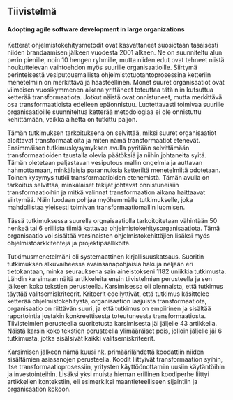 ## Tiivistelmä
#### Adopting agile software development in large organizations

Ketterät ohjelmistokehitysmetodit ovat kasvattaneet suosiotaan
tasaisesti niiden brandaamisen jälkeen vuodesta 2001 alkaen. Ne
on suunniteltu alun perin pienille, noin 10 hengen ryhmille, mutta
niiden edut ovat tehneet niistä houkuttelevan vaihtoehdon myös
suurille organisaatioille. Siirtymä perinteisestä vesiputousmallista
ohjelmistotuotantoprosessina ketteriin menetelmiin on merkittävä ja
haasteellinen. Monet suuret organisaatiot ovat viimeisen vuosikymmenen
aikana yrittäneet toteuttaa tätä niin kutsuttua ketterää
transformaatiota. Jotkut näistä ovat onnistuneet, mutta merkittävä
osa transformaatioista edelleen epäonnistuu. Luotettavasti toimivaa
suurille organisaatioille suunniteltua ketterää metodologiaa ei ole
onnistuttu kehittämään, vaikka aihetta on tutkittu paljon.

Tämän tutkimuksen tarkoituksena on selvittää, miksi suuret
organisaatiot aloittavat transformaatioita ja miten nämä
transformaatiot etenevät. Ensimmäisen tutkimuskysymyksen avulla
pyritään selvittämään transformaatioiden taustalla olevia
päätöksiä ja niihin johtaneita syitä. Tämän oletetaan paljastavan
vesiputous mallin ongelmia ja auttavan hahmottamaan, minkälaisia
parannuksia ketteriltä menetelmiltä odotetaan. Toinen kysymys tutkii
transformaatioiden etenemistä. Tämän avulla on tarkoitus selvittää,
minkälaiset tekijät johtavat onnistuneisiin transformaatioihin ja
mitkä valinnat transformaation aikana haittaavat siirtymää. Näin
luodaan pohjaa myöhemmälle tutkimukselle, joka mahdollistaa yleisesti
toimivan transformaatiomallin luomisen.

Tässä tutkimuksessa suurella orgnaisaatiolla tarkoitoitetaan
vähintään 50 henkeä tai 6 erillista tiimiä kattavaa
ohjelmistokehitysorganisaatiota. Tämä organisaatio voi
sisältää varsinaisten ohjelmistokehittäjien lisäksi myös
ohjelmistoarkkitehtejä ja projektipäälliköitä.

Tutkimusmenetelmäni oli systemaattinen kirjallisuuskatsaus. Suoritin
tutkimuksen alkuvaiheessa avainsanapohjaisia hakuja neljään eri
tietokantaan, minka seurauksena sain aineistokseni 1182 uniikkia
tutkimusta. Lähdin karsimaan näitä artikkeleita ensin tiivistelmien
perusteella ja sen jälkeen koko tekstien perusteella. Karsimisessa
oli olennaista, että tutkimus täyttää valitsemiskriteerit.
Kriteerit edellyttivät, että tutkimus käsittelee ketterää
ohjelmistokehitystä, organisaation laajuista transformaatiota,
organisaatio on riittävän suuri, ja että tutkimus on empiirinen
ja sisältää raportointia jostakin konkreettisesta toteutuneesta
transformaatiosta. Tiivistelmien perusteella suoritetusta karsimisesta
jäi jäljelle 43 artikkelia. Näistä karsin koko tekstien perusteella
ylimääräiset pois, jolloin jäljelle jäi 6 tutkimusta, jotka
sisälsivät kaikki valitsemiskriteerit.

Karsimisen jälkeen nämä kuusi nk. primäärilähdettä koodattiin
niiden sisältämien asiasanojen perusteella. Koodit liittyivät
transformaation syihin, itse transformaatioprosessiin, yritysten
käyttöönottamiin uusiin käytäntöihin ja investointeihin. Lisäksi
yksi muista hieman erillinen koodiperhe liittyi artikkelien kontekstiin,
eli esimerkiksi maantieteelliseen sijaintiin ja organisaation kokoon.

